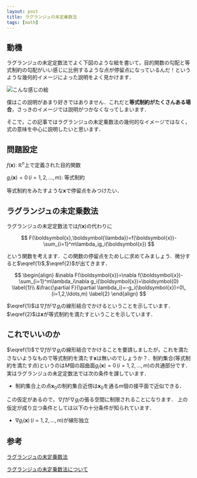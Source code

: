```yaml
---
layout: post
title: ラグランジュの未定乗数法
tags: [math]
---
```



## 動機
ラグランジュの未定定数法でよく下図のような絵を書いて，目的関数の勾配と等式制約の勾配がいい感じに比例するような点が停留点になっているんだ！というような幾何的イメージによった説明をよく見かけます．

![こんな感じの絵](https://upload.wikimedia.org/wikipedia/commons/b/bf/LagrangeMultipliers2D.svg)

僕はこの説明があまり好きではありません．これだと**等式制約がたくさんある場合**，さっきのイメージでは説明がつかなくなってしまいます．

そこで，この記事ではラグランジュの未定乗数法の幾何的なイメージではなく，式の意味を中心に説明したいと思います．

## 問題設定

 $f(\boldsymbol{x})$: $\mathbb{R}^n$上で定義された目的関数

 $g_i(\boldsymbol{x})=0\,(i=1,2,\ldots,m)$: 等式制約

 等式制約をみたすような$\boldsymbol{x}$で停留点をみつけたい．

## ラグランジュの未定乗数法

 ラグランジュの未定定数法では$f(\boldsymbol{x})$の代わりに

 $$
 F(\boldsymbol{x},\boldsymbol{\lambda})=f(\boldsymbol{x})-\sum_{i=1}^m\lambda_ig_i(\boldsymbol{x})
 $$

という関数を考えます．この関数の停留点をためしに求めてみましょう．微分すると$\eqref{1}$,$\eqref{2}$が出てきます．

$$
\begin{align}
&\nabla F(\boldsymbol{x})=\nabla f(\boldsymbol{x})-\sum_{i=1}^m\lambda_i\nabla g_i(\boldsymbol{x})=\boldsymbol{0}
\label{1}\\
&\frac{\partial F}{\partial \lambda_i}=-g_i(\boldsymbol{x})=0\,(i=1,2,\ldots,m)
\label{2}
\end{align}
$$

$\eqref{1}$は$\nabla f$が$\nabla g_i$の線形結合でかけるということを示しています．$\eqref{2}$は$\boldsymbol{x}$が等式制約を満たすということを示しています．
## これでいいのか

$\eqref{1}$で$\nabla f$が$\nabla g_i$の線形結合でかけることを要請しましたが，これを満たさないようなもので等式制約を満たす$\boldsymbol{x}$は無いのでしょうか？．制約集合(等式制約を満たす点)というのは$M$個の超曲面$g_i(\bm{x})=0\,(i=1,2,\ldots,m)$の共通部分です．実はラグランジュの未定定数法では次の条件を課しています．


* 制約集合上の点$\boldsymbol{x}_0$の制約集合近傍は$\boldsymbol{x}_0$を通る$m$個の接平面で近似できる．


この仮定があるので，$\nabla f$が$\nabla g_i$の張る空間に制限されることになります．
上の仮定が成り立つ条件としては以下の十分条件が知られています．


* $\nabla g_i(\bm{x})\,(i=1,2,\ldots,m)$が線形独立


## 参考

[ラグランジュの未定乗数法](https://ja.wikipedia.org/wiki/ラグランジュの未定乗数法)

[ラグランジュの未定乗数法について](http://fd.kuaero.kyoto-u.ac.jp/sites/default/files/Lagrange1.pdf)
